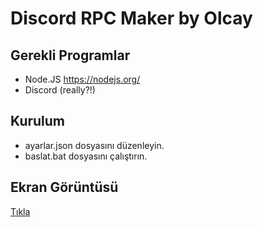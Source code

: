 # Discord RPC Maker by Olcay
## Gerekli Programlar
- Node.JS https://nodejs.org/
- Discord (really?!)
## Kurulum
- ayarlar.json dosyasını düzenleyin.
- baslat.bat dosyasını çalıştırın.
## Ekran Görüntüsü
[Tıkla](https://i.hizliresim.com/W7zbLP.png)
